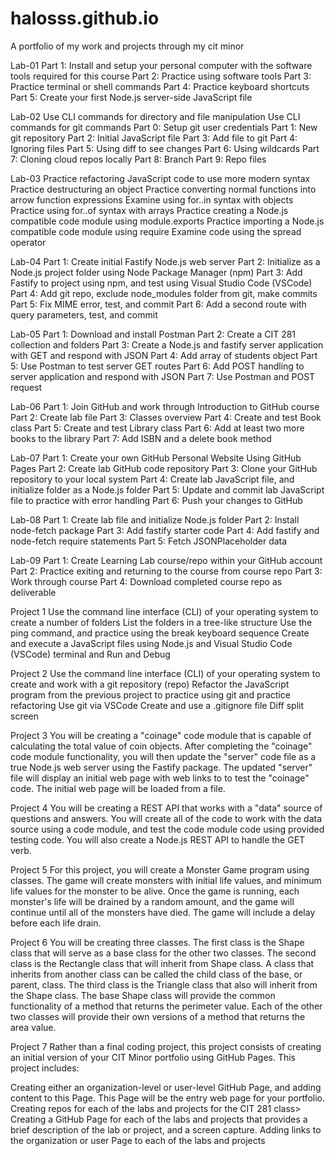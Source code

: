 # halosss.github.io
A portfolio of my work and projects through my cit minor

Lab-01
Part 1: Install and setup your personal computer with the software tools required for this course
Part 2: Practice using software tools
Part 3: Practice terminal or shell commands
Part 4: Practice keyboard shortcuts
Part 5: Create your first Node.js server-side JavaScript file

Lab-02
Use CLI commands for directory and file manipulation
Use CLI commands for git commands
Part 0: Setup git user credentials
Part 1: New git repository
Part 2: Initial JavaScript file
Part 3: Add file to git
Part 4: Ignoring files
Part 5: Using diff to see changes
Part 6: Using wildcards
Part 7: Cloning cloud repos locally
Part 8: Branch
Part 9: Repo files

Lab-03
Practice refactoring JavaScript code to use more modern syntax
Practice destructuring an object
Practice converting normal functions into arrow function expressions
Examine using for..in  syntax with objects
Practice using for..of syntax with arrays
Practice creating a Node.js compatible code module using module.exports
Practice importing a Node.js compatible code module using require
Examine code using the spread operator

Lab-04
Part 1: Create initial Fastify Node.js web server
Part 2: Initialize as a Node.js project folder using Node Package Manager (npm)
Part 3: Add Fastify to project using npm, and test using Visual Studio Code (VSCode)
Part 4: Add git repo, exclude node_modules folder from git, make commits
Part 5: Fix MIME error, test, and commit
Part 6: Add a second route with query parameters, test, and commit

Lab-05
Part 1: Download and install Postman
Part 2: Create a CIT 281 collection and folders
Part 3: Create a Node.js and fastify server application with GET and respond with JSON
Part 4: Add array of students object
Part 5: Use Postman to test server GET routes
Part 6: Add POST handling to server application and respond with JSON
Part 7: Use Postman and POST request

Lab-06
Part 1: Join GitHub and work through Introduction to GitHub course
Part 2: Create lab file
Part 3: Classes overview
Part 4: Create and test Book class
Part 5: Create and test Library class
Part 6: Add at least two more books to the library
Part 7: Add ISBN and a delete book method

Lab-07
Part 1: Create your own GitHub Personal Website Using GitHub Pages
Part 2: Create lab GitHub code repository
Part 3: Clone your GitHub repository to your local system
Part 4: Create lab JavaScript file, and initialize folder as a Node.js folder
Part 5: Update and commit lab JavaScript file to practice with error handling
Part 6: Push your changes to GitHub

Lab-08
Part 1: Create lab file and initialize Node.js folder
Part 2: Install node-fetch package
Part 3: Add fastify starter code
Part 4: Add fastify and node-fetch require statements
Part 5: Fetch JSONPlaceholder data

Lab-09
Part 1: Create Learning Lab course/repo within your GitHub account
Part 2: Practice exiting and returning to the course from course repo
Part 3: Work through course
Part 4: Download completed course repo as deliverable

Project 1
Use the command line interface (CLI) of your operating system to create a number of folders
List the folders in a tree-like structure
Use the ping command, and practice using the break keyboard sequence
Create and execute a JavaScript files using Node.js and Visual Studio Code (VSCode) terminal and Run and Debug

Project 2
Use the command line interface (CLI) of your operating system to create and work with a git repository (repo)
Refactor the JavaScript program from the previous project to practice using git and practice refactoring
Use git via VSCode
Create and use a .gitignore file
Diff split screen

Project 3
You will be creating a "coinage" code module that is capable of calculating the total value of coin objects. After completing the "coinage" code module functionality, you will then update the "server" code file as a true Node.js web server using the Fastify package. The updated "server" file will display an initial web page with web links to to test the "coinage" code. The initial web page will be loaded from a file.

Project 4
You will be creating a REST API that works with a "data" source of questions and answers. You will create all of the code to work with the data source using a code module, and test the code module code using provided testing code. You will also create a Node.js REST API to handle the GET verb. 

Project 5
For this project, you will create a Monster Game program using classes. The game will create monsters with initial life values, and minimum life values for the monster to be alive. Once the game is running, each monster's life will be drained by a random amount, and the game will continue until all of the monsters have died. The game will include a delay before each life drain.

Project 6
You will be creating three classes. The first class is the Shape class that will serve as a base class for the other two classes. The second class is the Rectangle class that will inherit from Shape class. A class that inherits from another class can be called the child class of the base, or parent, class. The third class is the Triangle class that also will inherit from the Shape class. The base Shape class will provide the common functionality of a method that returns the perimeter value. Each of the other two classes will provide their own versions of a method that returns the area value. 

Project 7
Rather than a final coding project, this project consists of creating an initial version of your CIT Minor portfolio using GitHub Pages. This project includes:

Creating either an organization-level or user-level GitHub Page, and adding content to this Page. This Page will be the entry web page for your portfolio. Creating repos for each of the labs and projects for the CIT 281 class> Creating a GitHub Page for each of the labs and projects that provides a brief description of the lab or project, and a screen capture. Adding links to the organization or user Page to each of the labs and projects
